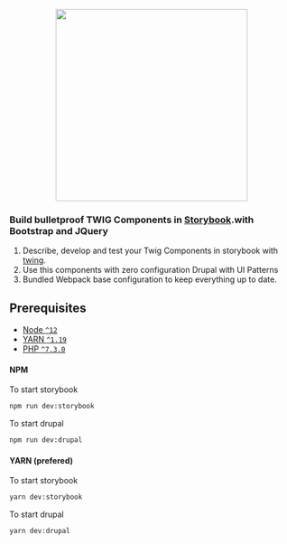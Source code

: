 <p align="center">
<img src="https://github.com/wingsuit-designsystem/wingsuit/raw/master/images/wsuit-logo-stacked.svg" width="340px">
</p>

### Build bulletproof TWIG Components in [Storybook](https://storybook.js.org/).with Bootstrap and JQuery

1.  Describe, develop and test your Twig Components in storybook with [twing](https://www.npmjs.com/package/twing).
1.  Use this components with zero configuration Drupal with UI Patterns
1.  Bundled Webpack base configuration to keep everything up to date.

## Prerequisites

- [Node `^12`](https://nodejs.org)
- [YARN `^1.19`](https://yarnpkg.com/)
- [PHP `^7.3.0`](https://php.net)


#### NPM
To start storybook
```bash
npm run dev:storybook
```
To start drupal
```bash
npm run dev:drupal
```
#### YARN (prefered)
To start storybook
```bash
yarn dev:storybook
```
To start drupal
```bash
yarn dev:drupal
```


